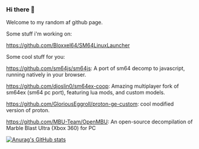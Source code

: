 ### Hi there 👋

Welcome to my random af github page.


Some stuff i'm working on:

https://github.com/Bloxxel64/SM64LinuxLauncher


Some cool stuff for you:

https://github.com/sm64js/sm64js: A port of sm64 decomp to javascript, running natively in your browser.

https://github.com/djoslin0/sm64ex-coop: Amazing multiplayer fork of sm64ex (sm64 pc port), featuring lua mods, and custom models.

https://github.com/GloriousEggroll/proton-ge-custom: cool modified version of proton.

https://github.com/MBU-Team/OpenMBU: An open-source decompilation of Marble Blast Ultra (Xbox 360) for PC



[![Anurag's GitHub stats](https://github-readme-stats.vercel.app/api?username=bloxxel64)](https://github.com/anuraghazra/github-readme-stats)

<!--
**Bloxxel64/bloxxel64** is a ✨ _special_ ✨ repository because its `README.md` (this file) appears on your GitHub profile.

Here are some ideas to get you started:

- 🔭 I’m currently working on ...
- 🌱 I’m currently learning ...
- 👯 I’m looking to collaborate on ...
- 🤔 I’m looking for help with ...
- 💬 Ask me about ...
- 📫 How to reach me: ...
- 😄 Pronouns: ...
- ⚡ Fun fact: ...
-->
